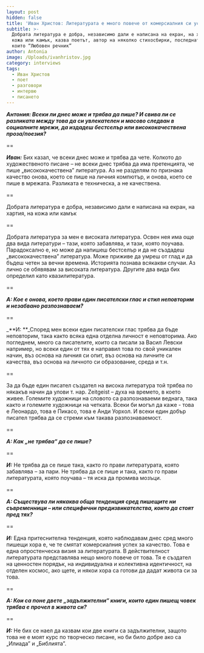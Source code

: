 ```yaml
---
layout: post
hidden: false
title: 'Иван Христов: Литературата е много повече от комерсиалния си успех'
subtitle: >-
  Добрата литература е добра, независимо дали е написана на екран, на хартия, на
  кожа или камък, казва поетът, автор на няколко стихосбирки, последната от
  които “Любовен речник”  
author: Antonia
image: /Uploads/ivanhristov.jpg
category: interviews
tags:
  - Иван Христов
  - поет
  - разговори
  - интервю
  - писането
---
```

_**Антония: Всеки ли днес може и трябва да пише? И свива ли се разликата между това да си увлекателен и масово следван в социалните мрежи, да издадеш бестселър или висококачествена проза/поезия?**_

\==

_**Иван:**_ Бих казал, че всеки днес може и трябва да чете. Колкото до художественото писане – не всеки днес трябва да има претенцията, че пише „висококачествена” литература. Аз не разделям по признака качество онова, което се пише на личния компютър, и онова, което се пише в мрежата. Разликата е техническа, а не качествена. 

\==

Добрата литература е добра, независимо дали е написана на екран, на хартия, на кожа или камък

\==

Добрата литература за мен е високата литература. Освен нея има още два вида литератури – тази, която забавлява, и тази, която поучава. Парадоксално е, но може да напишеш бестселър и да не създадеш „висококачествена” литература. Може приживе да умреш от глад и да бъдеш четен за вечни времена. Историята познава всякакви случаи. Аз лично се обявявам за високата литература. Другите два вида бих определил като квазилитература. 

\==

_**А: Кое е онова, което прави един писателски глас и стил неповторим и незабвано разпознаваем?**_

\==

_**И: **_Според мен всеки един писателски глас трябва да бъде неповторим, така както всяка една отделна личност е неповторима. Ако погледнем, много са писателите, които са писали за Васил Левски например, но всеки един от тях е направил това по свой уникален начин, въз основа на личния си опит, въз основа на личните си качества, въз основа на личното си образование, среда и т.н. 

\==

За да бъде един писател създател на висока литература той трябва по някакъв начин да улови т. нар.  Zeitgeist – духа на времето, в което живее. Големите художници на словото са разпознаваеми веднага, така както и големите художници на четката. Всеки би могъл да каже - това е Леонардо, това е Пикасо, това е Анди Уорхол. И всеки един добър писател трябва да се стреми към такава разпознаваемост. 

\==

_**А: Как „не трябва“ да се пише?**_

\==

_**И:**_ Не трябва да се пише така, както го прави литературата, която забавлява – за пари. Не трябва да се пише и така, както го прави литературата, която поучава – тя иска да промива мозъци.

\==

_**А: Съществува ли някаква обща тенденция сред пишещите ни съвременници – или специфични предизвикателства, които да стоят пред тях?**_

\==

_**И:**_ Една притеснителна тенденция, която наблюдавам днес сред много пишещи хора е, че те смятат комерсиалния успех за качество. Това е една опростенческа визия за литературата. В действителност литературата представлява нещо много повече от това. Тя е създател на ценностен порядък, на индивидуална и колективна идентичност, на отделен космос, ако щете, и някои хора са готови да дадат живота си за това.  

\==

_**А: Кои са поне двете „задължителни“ книги, които един пишещ човек трябва е прочел в живота си?**_

\==

_**И:**_ Не бих се наел да казвам кои две книги са задължителни, защото това не е моят курс по творческо писане, но би било добре ако са „Илиада” и „Библията”.
